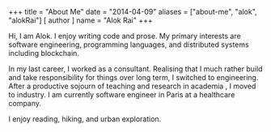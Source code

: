 +++
title = "About Me"
date = "2014-04-09"
aliases = ["about-me", "alok", "alokRai"]
[ author ]
  name = "Alok Rai"
+++

Hi, I am Alok. I enjoy writing code and prose. My primary interests are software engineering, programming languages, and distributed systems including blockchain.

In my last career, I worked as a consultant. Realising that I much rather build and take responsibility for things over long term, I switched to engineering. After a productive sojourn of teaching and research in academia , I moved to industry. I am currently software engineer in Paris at a healthcare company.

I enjoy reading, hiking, and urban exploration.
